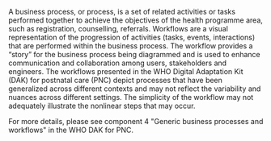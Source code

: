 A business process, or process, is a set of related activities or tasks performed together to achieve the objectives of the health programme area, such as registration, counselling, referrals. Workflows are a visual representation of the progression of activities (tasks, events, interactions) that are performed within the business process. The workflow provides a “story” for the business process being diagrammed and is used to enhance communication and collaboration among users, stakeholders and engineers. The workflows presented in the WHO Digital Adaptation Kit (DAK) for postnatal care (PNC) depict processes that have been generalized across different contexts and may not reflect the variability and nuances across different settings. The simplicity of the workflow may not adequately illustrate the nonlinear steps that may occur. 

For more details, please see component 4 "Generic business processes and workflows" in the WHO DAK for PNC. 